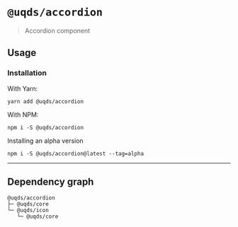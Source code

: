 # `@uqds/accordion`

> Accordion component

## Usage

### Installation

With Yarn:

```shell
yarn add @uqds/accordion
```

With NPM:

```shell
npm i -S @uqds/accordion
```

Installing an alpha version

```shell
npm i -S @uqds/accordion@latest --tag=alpha
```

---

## Dependency graph

```shell
@uqds/accordion
├─ @uqds/core
└─ @uqds/icon
   └─ @uqds/core
```
